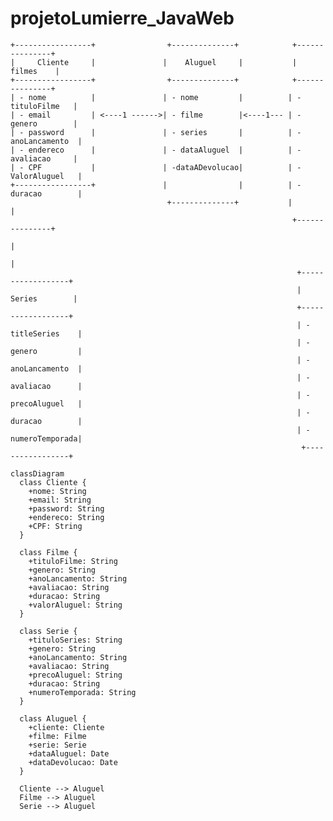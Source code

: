 
# projetoLumierre_JavaWeb
    +-----------------+                +--------------+            +---------------+
    |     Cliente     |               |    Aluguel     |           |     filmes    |
    +-----------------+                +--------------+            +---------------+
    | - nome          |               | - nome         |          | - tituloFilme   |
    | - email         | <----1 ------>| - filme        |<----1--- | - genero        |
    | - password      |               | - series       |          | -anoLancamento  |
    | - endereco      |               | - dataAluguel  |          | - avaliacao     |
    | - CPF           |               | -dataADevolucao|          | -ValorAluguel   |
    +-----------------+               |                |          | -duracao        |
                                       +--------------+           |                 |
                                                                   +---------------+
                                                                           |
                                                                           |
                                                                    +------------------+
                                                                    |    Series        |
                                                                    +------------------+
                                                                    | - titleSeries    |
                                                                    | - genero         |
                                                                    | - anoLancamento  |
                                                                    | - avaliacao      |
                                                                    | - precoAluguel   |
                                                                    | - duracao        |
                                                                    | - numeroTemporada|
                                                                     +-----------------+


```mermaid
classDiagram
  class Cliente {
    +nome: String
    +email: String
    +password: String
    +endereco: String
    +CPF: String
  }

  class Filme {
    +tituloFilme: String
    +genero: String
    +anoLancamento: String
    +avaliacao: String
    +duracao: String
    +valorAluguel: String
  }

  class Serie {
    +tituloSeries: String
    +genero: String
    +anoLancamento: String
    +avaliacao: String
    +precoAluguel: String
    +duracao: String
    +numeroTemporada: String
  }

  class Aluguel {
    +cliente: Cliente
    +filme: Filme
    +serie: Serie
    +dataAluguel: Date
    +dataDevolucao: Date
  }

  Cliente --> Aluguel
  Filme --> Aluguel
  Serie --> Aluguel


```
